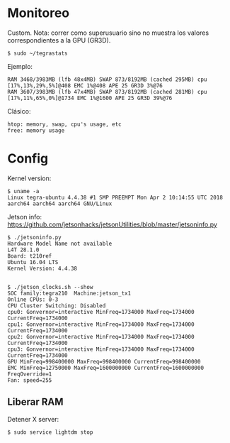 # Monitoreo

Custom. Nota: correr como superusuario sino no muestra los valores correspondientes a la GPU (GR3D).

    $ sudo ~/tegrastats 

Ejemplo:

    RAM 3468/3983MB (lfb 48x4MB) SWAP 873/8192MB (cached 295MB) cpu [17%,13%,29%,5%]@408 EMC 1%@408 APE 25 GR3D 3%@76
    RAM 3607/3983MB (lfb 47x4MB) SWAP 873/8192MB (cached 281MB) cpu [17%,11%,65%,0%]@1734 EMC 1%@1600 APE 25 GR3D 39%@76


Clásico:

    htop: memory, swap, cpu's usage, etc
    free: memory usage

# Config

Kernel version:

    $ uname -a
    Linux tegra-ubuntu 4.4.38 #1 SMP PREEMPT Mon Apr 2 10:14:55 UTC 2018 aarch64 aarch64 aarch64 GNU/Linux 


Jetson info:
https://github.com/jetsonhacks/jetsonUtilities/blob/master/jetsoninfo.py

    $ ./jetsoninfo.py 
    Hardware Model Name not available
    L4T 28.1.0
    Board: t210ref
    Ubuntu 16.04 LTS
    Kernel Version: 4.4.38


    $ ./jetson_clocks.sh --show
    SOC family:tegra210  Machine:jetson_tx1
    Online CPUs: 0-3
    CPU Cluster Switching: Disabled
    cpu0: Gonvernor=interactive MinFreq=1734000 MaxFreq=1734000 CurrentFreq=1734000
    cpu1: Gonvernor=interactive MinFreq=1734000 MaxFreq=1734000 CurrentFreq=1734000
    cpu2: Gonvernor=interactive MinFreq=1734000 MaxFreq=1734000 CurrentFreq=1734000
    cpu3: Gonvernor=interactive MinFreq=1734000 MaxFreq=1734000 CurrentFreq=1734000
    GPU MinFreq=998400000 MaxFreq=998400000 CurrentFreq=998400000
    EMC MinFreq=12750000 MaxFreq=1600000000 CurrentFreq=1600000000 FreqOverride=1
    Fan: speed=255

## Liberar RAM

Detener X server:

    $ sudo service lightdm stop
